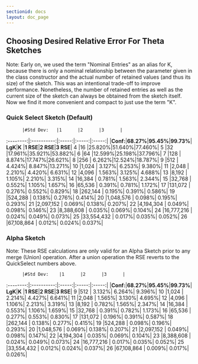 ```yaml
---
sectionid: docs
layout: doc_page
---
```



## Choosing Desired Relative Error For Theta Sketches
Note: Early on, we used the term "Nominal Entries" as an alias for K, because there is only a nominal relationship between the parameter given in the class constructor and the actual number of retained values (and thus its size) of the sketch.  This was an intentional trade-off to improve performance.  Nonetheless, the number of retained entries as well as the current size of the sketch can always be obtained from the sketch itself.  Now we find it more convenient and compact to just use the term "K". 

### Quick Select Sketch (Default)



          |#Std Dev:   |1      |2      |3      |
:--------:|:----------:|:-----:|:-----:|:-----:|
          |<b>Conf:</b>|<b>68.27%</b>|<b>95.45%</b>|<b>99.73%</b>|
<b>LgK</b>|<b>K</b>    |<b>1 RSE</b>|<b>2 RSE</b>|<b>3 RSE</b>|
4         |16          |25.820%|51.640%|77.460%|
5         |32          |17.961%|35.921%|53.882%|
6         |64          |12.599%|25.198%|37.796%|
7         |128         | 8.874%|17.747%|26.621%|
8         |256         | 6.262%|12.524%|18.787%|
9         |512         | 4.424%| 8.847%|13.271%|
10        |1,024       | 3.127%| 6.253%| 9.380%|
11        |2,048       | 2.210%| 4.420%| 6.631%|
12        |4,096       | 1.563%| 3.125%| 4.688%|
13        |8,192       | 1.105%| 2.210%| 3.315%|
14        |16,384      | 0.781%| 1.563%| 2.344%|
15        |32,768      | 0.552%| 1.105%| 1.657%|
16        |65,536      | 0.391%| 0.781%| 1.172%|
17        |131,072     | 0.276%| 0.552%| 0.829%|
18        |262,144     | 0.195%| 0.391%| 0.586%|
19        |524,288     | 0.138%| 0.276%| 0.414%|
20        |1,048,576   | 0.098%| 0.195%| 0.293%|
21        |2,097,152   | 0.069%| 0.138%| 0.207%|
22        |4,194,304   | 0.049%| 0.098%| 0.146%|
23        |8,388,608   | 0.035%| 0.069%| 0.104%|
24        |16,777,216  | 0.024%| 0.049%| 0.073%|
25        |33,554,432  | 0.017%| 0.035%| 0.052%|
26        |67,108,864  | 0.012%| 0.024%| 0.037%|

### Alpha Sketch
Note: These RSE calculations are only valid for an Alpha Sketch prior to any merge (Union) operation.  After a union operation the RSE reverts to the QuickSelect numbers above.

          |#Std Dev:    |1      |2      |3      |
:--------:|:----------:|:-----:|:-----:|:-----:|
          |<b>Conf:</b>|<b>68.27%</b>|<b>95.45%</b>|<b>99.73%</b>|
<b>LgK</b>|<b>K</b>    |<b>1 RSE</b>|<b>2 RSE</b>|<b>3 RSE</b>|
9         |512         | 3.132%| 6.264%| 9.396%|
10        |1,024       | 2.214%| 4.427%| 6.641%|
11        |2,048       | 1.565%| 3.130%| 4.695%|
12        |4,096       | 1.106%| 2.213%| 3.319%|
13        |8,192       | 0.782%| 1.565%| 2.347%|
14        |16,384      | 0.553%| 1.106%| 1.659%|
15        |32,768      | 0.391%| 0.782%| 1.173%|
16        |65,536      | 0.277%| 0.553%| 0.830%|
17        |131,072     | 0.196%| 0.391%| 0.587%|
18        |262,144     | 0.138%| 0.277%| 0.415%|
19        |524,288     | 0.098%| 0.196%| 0.293%|
20        |1,048,576   | 0.069%| 0.138%| 0.207%|
21        |2,097,152   | 0.049%| 0.098%| 0.147%|
22        |4,194,304   | 0.035%| 0.069%| 0.104%|
23        |8,388,608   | 0.024%| 0.049%| 0.073%|
24        |16,777,216  | 0.017%| 0.035%| 0.052%|
25        |33,554,432  | 0.012%| 0.024%| 0.037%|
26        |67,108,864  | 0.009%| 0.017%| 0.026%|
